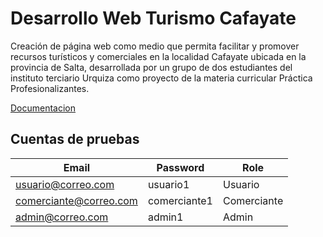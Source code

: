 Desarrollo Web Turismo Cafayate
========

Creación de página web como medio que permita facilitar y promover recursos
turísticos y comerciales en la localidad Cafayate ubicada en la provincia de Salta,
desarrollada por un grupo de dos estudiantes del instituto terciario Urquiza como proyecto
de la materia curricular Práctica Profesionalizantes.

[Documentacion](https://drive.google.com/file/d/1t0JZGGPou5ImV0YqTQ9yF_dkTpQm9AEs/view?usp=sharing)

## Cuentas de pruebas
| Email | Password | Role |
| ------------- | ------------- | ------------- |
| usuario@correo.com  | usuario1 | Usuario
| comerciante@correo.com  | comerciante1 | Comerciante
| admin@correo.com  | admin1 | Admin 
